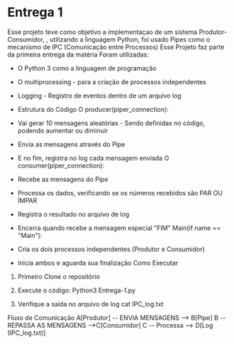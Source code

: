 # Entrega 1
Esse projeto teve como objetivo a implementaçao de um sistema Produtor-Consumidor, , utilizando a linguagem Python, foi usado Pipes como o mecanismo de IPC (Comunicação entre Processos)
Esse Projeto faz parte da primeira entrega da matéria
Foram utilizadas:
- O Python 3 como a linguagem de programação
- O multiprocessing - para a criação de processos independentes
- Logging - Registro de eventos dentro de um arquivo log

- Estrutura do Código
O producer(piper_connection):
- Vai gerar 10 mensagens aleatórias - Sendo definidas no código, podendo aumentar ou diminuir
- Envia as mensagens através do Pipe
- E no fim, registra no log cada mensagem enviada
O consumer(piper_connection):
- Recebe as mensagens do Pipe
- Processa os dados, verificando se os números recebidos são PAR OU ÍMPAR
- Registra o resultado no arquivo de log
- Encerra quando recebe a mensagem especial "FIM"
Main(if name == "Main"):
- Cria os dois processos independentes (Produtor e Consumidor)
- Inicia ambos e aguarda sua finalização
Como Executar
1. Primeiro Clone o repositório

2. Execute o código:
Python3 Entrega-1.py
3. Verifique a saída no arquivo de log
cat IPC_log.txt

Fluxo de Comunicação
A[Produtor] -- ENVIA MENSAGENS --> B[Pipe]
B -- REPASSA AS MENSAGENS -->C[Consumidor]
C -- Processa --> D[Log (IPC_log.txt)]


